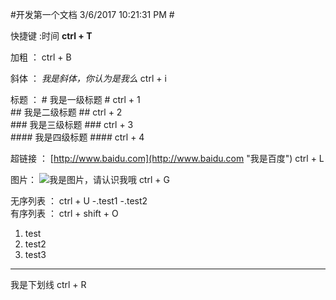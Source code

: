 #开发第一个文档 3/6/2017 10:21:31 PM #

快捷键 :时间 **ctrl + T** 

  加粗 ： ctrl + B

  斜体 ： *我是斜体，你认为是我么* ctrl + i

  标题 ： # 我是一级标题 # ctrl + 1 </br>
         ## 我是二级标题 ## ctrl + 2 </br>
         ### 我是三级标题 ### ctrl + 3 </br>
         #### 我是四级标题 #### ctrl + 4 </br>

  超链接 ： [http://www.baidu.com](http://www.baidu.com "我是百度") ctrl + L

  图片： ![我是图片，请认识我哦](http://i.imgur.com/YxTqPK7.jpg) ctrl + G 

  无序列表 ： ctrl + U
-.test1
-.test2</br>
  有序列表 ： ctrl + shift + O
1. test
2. test2
3. test3

----------

我是下划线 ctrl + R</br>
   
